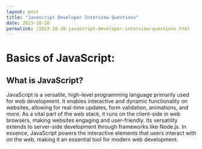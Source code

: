 ```yaml
---
layout: post
title: "Javascript Developer Interview Questions"
date: 2023-10-28
permalink: /2023-10-28-javascript-developer-interview-questions.html
---
```


# Basics of JavaScript:
## What is JavaScript?
JavaScript is a versatile, high-level programming language primarily used for web development. It enables interactive and dynamic functionality on websites, allowing for real-time updates, form validation, animations, and more. As a vital part of the web stack, it runs on the client-side in web browsers, making websites engaging and user-friendly. Its versatility extends to server-side development through frameworks like Node.js. In essence, JavaScript powers the interactive elements that users interact with on the web, making it an essential tool for modern web development.
